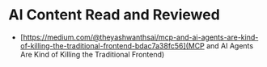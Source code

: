 # AI Content Read and Reviewed

- [https://medium.com/@theyashwanthsai/mcp-and-ai-agents-are-kind-of-killing-the-traditional-frontend-bdac7a38fc56](MCP and AI Agents Are Kind of Killing the Traditional Frontend)